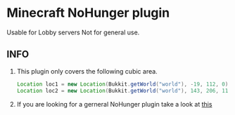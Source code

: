 # Minecraft NoHunger plugin

Usable for Lobby servers
Not for general use.


## INFO

1. This plugin only covers the following cubic area.
   ```java
   Location loc1 = new Location(Bukkit.getWorld("world"), -19, 112, 0);
   Location loc2 = new Location(Bukkit.getWorld("world"), 143, 206, 118);
2. If you are looking for a gerneral NoHunger plugin take a look at [this](https://example.com)
